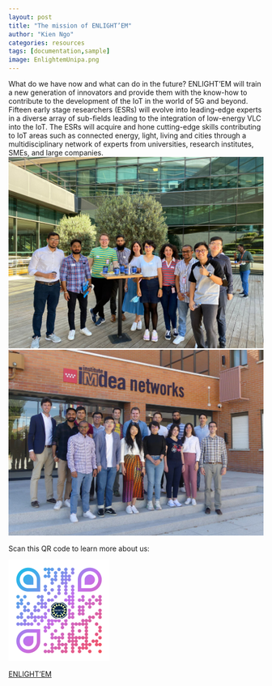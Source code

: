 ```yaml
---
layout: post
title: "The mission of ENLIGHT’EM"
author: "Kien Ngo"
categories: resources
tags: [documentation,sample]
image: EnlightemUnipa.png
---
```



What do we have now and what can do in the future?
ENLIGHT’EM will train a new generation of innovators and provide them with the know-how to contribute to the development of the IoT in the world of 5G and beyond. Fifteen early stage researchers (ESRs) will evolve into leading-edge experts in a diverse array of sub-fields leading to the integration of low-energy VLC into the IoT. The ESRs will acquire and hone cutting-edge skills contributing to IoT areas such as connected energy, light, living and cities through a multidisciplinary network of experts from universities, research institutes, SMEs, and large companies.
![alt text](https://raw.githubusercontent.com/kotobuki09/kotobuki09.github.io/gh-pages/assets/img/event8.jpg "ev4")
![alt text](https://raw.githubusercontent.com/kotobuki09/kotobuki09.github.io/gh-pages/assets/img/event7.jpg "ev5")

Scan this QR code to learn more about us:

<img src="https://raw.githubusercontent.com/kotobuki09/kotobuki09.github.io/gh-pages/assets/img/qr4.png" width="200" />

[ENLIGHT’EM](https://enlightem.eu/)
